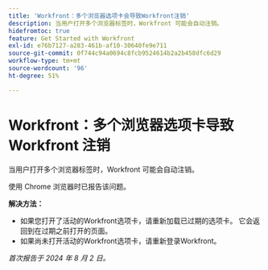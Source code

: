 ```yaml
---
title: 'Workfront：多个浏览器选项卡会导致Workfront注销'
description: 当用户打开多个浏览器标签时，Workfront 可能会自动注销。
hidefromtoc: true
feature: Get Started with Workfront
exl-id: e76b7127-a283-461b-af10-30640fe9e711
source-git-commit: 0f744c94a0694c8fcb9524614b2a2b458dfc6d29
workflow-type: tm+mt
source-wordcount: '96'
ht-degree: 51%

---
```


# Workfront：多个浏览器选项卡导致 Workfront 注销

<!--Valid issue, won't fix. will be fixed by -->

当用户打开多个浏览器标签时，Workfront 可能会自动注销。

使用 Chrome 浏览器时已报告该问题。

**解决方法：**

* 如果您打开了活动的Workfront选项卡，请重新加载已过期的选项卡。 它会返回到在过期之前打开的页面。
* 如果尚未打开活动的Workfront选项卡，请重新登录Workfront。

_首次报告于 2024 年 8 月 2 日。_
